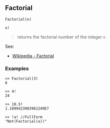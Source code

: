 ## Factorial

```
Factorial(n)

n!
```

> returns the factorial number of the integer `n`

See: 
* [Wikipedia - Factorial](https://en.wikipedia.org/wiki/Factorial)

### Examples

```
>> Factorial(3)
6

>> 4!
24 

>> 10.5!
1.1899423083962249E7

>> !a! //FullForm
"Not(Factorial(a))"
```